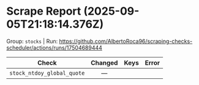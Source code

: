 # Scrape Report (2025-09-05T21:18:14.376Z)

Group: `stocks`  |  Run: https://github.com/AlbertoRoca96/scraping-checks-scheduler/actions/runs/17504689444

| Check | Changed | Keys | Error |
|---|:---:|:--|:--|
| `stock_ntdoy_global_quote` | — |  |  |
